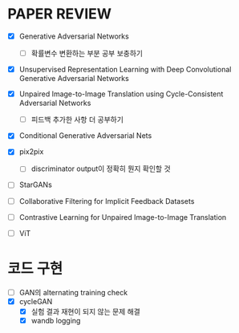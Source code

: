 # PAPER REVIEW

- [X] Generative Adversarial Networks
  - [ ] 확률변수 변환하는 부분 공부 보충하기
- [X] Unsupervised Representation Learning with Deep Convolutional Generative Adversarial Networks
- [X] Unpaired Image-to-Image Translation using Cycle-Consistent Adversarial Networks
  - [ ] 피드백 추가한 사항 더 공부하기
- [X] Conditional Generative Adversarial Nets
- [X] pix2pix
  - [ ] discriminator output이 정확히 뭔지 확인할 것
- [ ] StarGANs
- [ ] Collaborative Filtering for Implicit Feedback Datasets
- [ ] Contrastive Learning for Unpaired Image-to-Image Translation
- [ ] ViT


# 코드 구현

- [ ] GAN의 alternating training check
- [X] cycleGAN
  - [X] 실험 결과 재현이 되지 않는 문제 해결
  - [X] wandb logging
